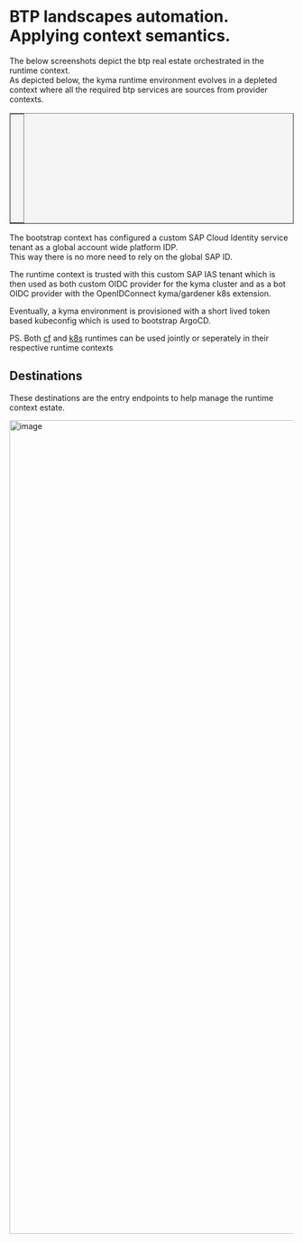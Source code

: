 BTP landscapes automation. Applying context semantics.
====================

The below screenshots depict the btp real estate orchestrated in the runtime context.  
As depicted below, the kyma runtime environment evolves in a depleted context where all the required btp services are sources from provider contexts.  


<table style="width: 100%; border-collapse: collapse; background-color: #f5f5f5;" border="1">
<tbody>
<tr style="height: 193px;">
<td style="width: 71.6%; height: 193px;">
<div>
<h1><a href=""><img class="aligncenter" src="https://github.com/user-attachments/assets/8423e9e5-c292-4b94-84c7-530a2b8c2b37" alt="" /></a></h1>
</div> 
<div>
<h1><a href=""><img class="aligncenter" src="https://github.com/user-attachments/assets/5e41e629-be42-4e65-a9bf-c76d8f58ea60" alt="" /></a></h1>
</div>
<div>
<h1><a href=""><img class="aligncenter" src="https://github.com/user-attachments/assets/41f830bf-d34d-49af-be07-5e070a7f7773" alt="" /></a></h1>
</div>  
</td>
</tr>
</tbody>
</table>

The bootstrap context has configured a custom SAP Cloud Identity service tenant as a global account wide platform IDP.  
This way there is no more need to rely on the global SAP ID.  

The runtime context is trusted with this custom SAP IAS tenant which is then used as both custom OIDC provider for the kyma cluster and as a bot OIDC provider with the OpenIDConnect kyma/gardener k8s extension.  

Eventually, a kyma environment is provisioned with a short lived token based kubeconfig which is used to bootstrap ArgoCD.  

PS. Both [cf](https://docs.cloudfoundry.org/concepts/architecture) and [k8s](https://phoenixnap.com/kb/understanding-kubernetes-architecture-diagrams) runtimes can be used jointly or seperately in their respective runtime contexts

## Destinations

These destinations are the entry endpoints to help manage the runtime context estate.  


<img width="1441" alt="image" src="https://github.com/user-attachments/assets/7d9cc274-6021-40c1-bb41-383ecdf237ae">
